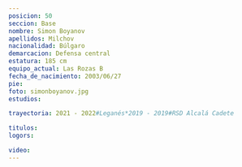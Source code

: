 ```yaml
---
posicion: 50
seccion: Base
nombre: Simon Boyanov
apellidos: Milchov
nacionalidad: Búlgaro
demarcacion: Defensa central
estatura: 185 cm
equipo_actual: Las Rozas B
fecha_de_nacimiento: 2003/06/27
pie:
foto: simonboyanov.jpg
estudios:

trayectoria: 2021 - 2022#Leganés*2019 - 2019#RSD Alcalá Cadete

titulos:
logors:

video:
---
```


